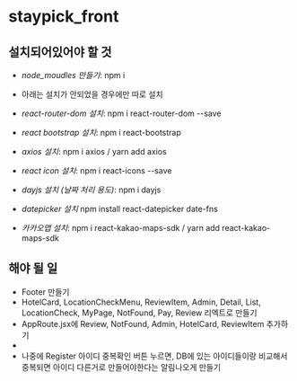 # staypick_front
## 설치되어있어야 할 것
- *node_moudles 만들기*:
npm i

- 아래는 설치가 안되었을 경우에만 따로 설치
- *react-router-dom 설치*:
npm i react-router-dom --save

- *react bootstrap 설치*:
npm i react-bootstrap

- *axios 설치*:
npm i axios / yarn add axios

- *react icon 설치*:
npm i react-icons --save

- *dayjs 설치 (날짜 처리 용도)*:
npm i dayjs

- *datepicker 설치*
npm install react-datepicker date-fns

- *카카오맵 설치*:
npm i react-kakao-maps-sdk / yarn add react-kakao-maps-sdk


## 해야 될 일
- Footer 만들기
- HotelCard, LocationCheckMenu, ReviewItem, Admin, Detail, List, LocationCheck, MyPage, NotFound, Pay, Review 리엑트로 만들기
- AppRoute.jsx에 Review, NotFound, Admin, HotelCard, ReviewItem 추가하기
- 
- 나중에 Register 아이디 중복확인 버튼 누르면, DB에 있는 아이디들이랑 비교해서 중복되면 아이디 다른거로 만들어야한다는 알림나오게 만들기

